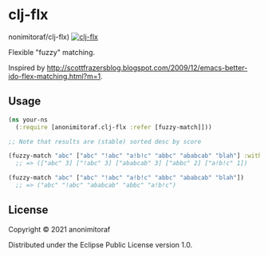 # clj-flx

nonimitoraf/clj-flx)
[![clj-flx](https://img.shields.io/clojars/v/anonimitoraf/clj-flx.svg)](https://clojars.org/anonimitoraf/clj-flx)

Flexible "fuzzy" matching.

Inspired by http://scottfrazersblog.blogspot.com/2009/12/emacs-better-ido-flex-matching.html?m=1.

## Usage

``` clojure
(ns your-ns
  (:require [anonimitoraf.clj-flx :refer [fuzzy-match]]))

;; Note that results are (stable) sorted desc by score

(fuzzy-match "abc" ["abc" "!abc" "a!b!c" "abbc" "ababcab" "blah"] :with-scores? true)
  ;; => (["abc" 3] ["!abc" 3] ["ababcab" 3] ["abbc" 2] ["a!b!c" 1])

(fuzzy-match "abc" ["abc" "!abc" "a!b!c" "abbc" "ababcab" "blah"])
  ;; => ("abc" "!abc" "ababcab" "abbc" "a!b!c")
```

## License

Copyright © 2021 anonimitoraf

Distributed under the Eclipse Public License version 1.0.
